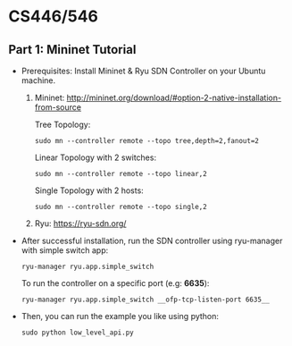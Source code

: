 # CS446/546

## Part 1: Mininet Tutorial ## 

* Prerequisites: Install Mininet & Ryu SDN Controller on your Ubuntu machine.

    1) Mininet: http://mininet.org/download/#option-2-native-installation-from-source
   
       Tree Topology:   
       ```
       sudo mn --controller remote --topo tree,depth=2,fanout=2
       ```
        
       Linear Topology with 2 switches: 
       ```
       sudo mn --controller remote --topo linear,2
       ```
    
       Single Topology with 2 hosts:
       
       ```
       sudo mn --controller remote --topo single,2
       ```
    
    2) Ryu: https://ryu-sdn.org/

* After successful installation, run the SDN controller using ryu-manager with simple switch app: 

    ```
    ryu-manager ryu.app.simple_switch
    ```
     
     To run the controller on a specific port (e.g: __6635__): 
     
     ```
     ryu-manager ryu.app.simple_switch __ofp-tcp-listen-port 6635__
     ```
    
* Then, you can run the example you like using python:

  ```
  sudo python low_level_api.py
  ```

